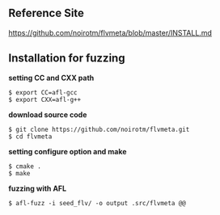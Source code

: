 ## Reference Site
https://github.com/noirotm/flvmeta/blob/master/INSTALL.md

## Installation for fuzzing
**setting CC and CXX path**
```
$ export CC=afl-gcc
$ export CXX=afl-g++
```
**download source code**
```
$ git clone https://github.com/noirotm/flvmeta.git
$ cd flvmeta
```
**setting configure option and make**
```
$ cmake .
$ make
```
**fuzzing with AFL**
```
$ afl-fuzz -i seed_flv/ -o output .src/flvmeta @@
```

